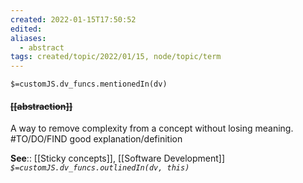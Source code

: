 ```yaml
---
created: 2022-01-15T17:50:52 
edited: 
aliases:
  - abstract
tags: created/topic/2022/01/15, node/topic/term
---
```

`$=customJS.dv_funcs.mentionedIn(dv)`

#### <s class="topic-title">[[abstraction]]</s>

A way to remove complexity from a concept without losing meaning.
#TO/DO/FIND good explanation/definition

**See**:: [[Sticky concepts]], [[Software Development]]
*`$=customJS.dv_funcs.outlinedIn(dv, this)`*